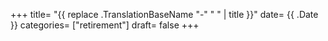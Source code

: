 +++
title= "{{ replace .TranslationBaseName "-" " " | title }}"
date= {{ .Date }}
categories= ["retirement"]
draft= false
+++
